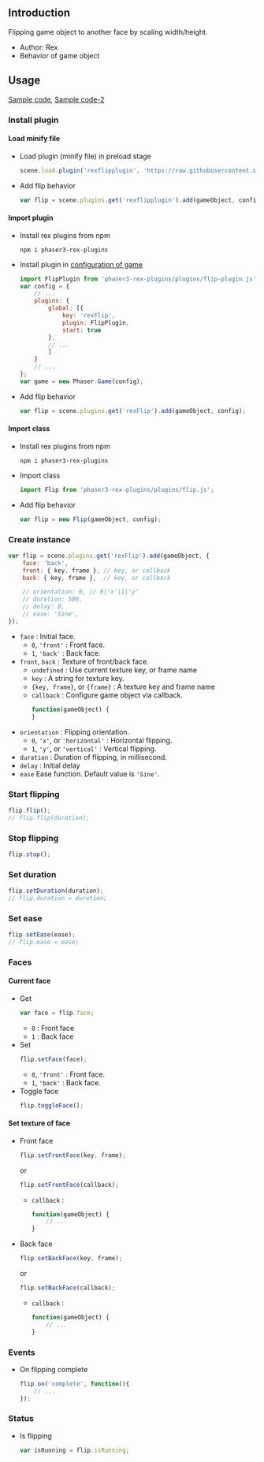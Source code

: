 ## Introduction

Flipping game object to another face by scaling width/height.

- Author: Rex
- Behavior of game object

## Usage

[Sample code](https://github.com/rexrainbow/phaser3-rex-notes/tree/master/examples/flip), [Sample code-2](https://github.com/rexrainbow/phaser3-rex-notes/tree/master/examples/ui-flip)

### Install plugin

#### Load minify file

- Load plugin (minify file) in preload stage
    ```javascript
    scene.load.plugin('rexflipplugin', 'https://raw.githubusercontent.com/rexrainbow/phaser3-rex-notes/master/dist/rexflipplugin.min.js', true);
    ```
- Add flip behavior
    ```javascript
    var flip = scene.plugins.get('rexflipplugin').add(gameObject, config);
    ```

#### Import plugin

- Install rex plugins from npm
    ```
    npm i phaser3-rex-plugins
    ```
- Install plugin in [configuration of game](game.md#configuration)
    ```javascript
    import FlipPlugin from 'phaser3-rex-plugins/plugins/flip-plugin.js';
    var config = {
        // ...
        plugins: {
            global: [{
                key: 'rexFlip',
                plugin: FlipPlugin,
                start: true
            },
            // ...
            ]
        }
        // ...
    };
    var game = new Phaser.Game(config);
    ```
- Add flip behavior
    ```javascript
    var flip = scene.plugins.get('rexFlip').add(gameObject, config);
    ```

#### Import class

- Install rex plugins from npm
    ```
    npm i phaser3-rex-plugins
    ```
- Import class
    ```javascript
    import Flip from 'phaser3-rex-plugins/plugins/flip.js';
    ```
- Add flip behavior
    ```javascript
    var flip = new Flip(gameObject, config);
    ```

### Create instance

```javascript
var flip = scene.plugins.get('rexFlip').add(gameObject, {
    face: 'back',
    front: { key, frame }, // key, or callback
    back: { key, frame },  // key, or callback

    // orientation: 0, // 0|'x'|1|'y'
    // duration: 500,
    // delay: 0,
    // ease: 'Sine',
});
```

- `face` : Initial face.
    - `0`, `'front'` : Front face.
    - `1`, `'back'` : Back face.
- `front`, `back` : Texture of front/back face.
    - `undefined` : Use current texture key, or frame name
    - `key` : A string for texture key.
    - `{key, frame}`, or `{frame}` : A texture key and frame name
    - `callback` : Configure game object via callback.
        ```javascript
        function(gameObject) {
        }
        ```
- `orientation` : Flipping orientation.
    - `0`, `'x'`, or `'horizontal'` : Horizontal flipping.
    - `1`, `'y'`, or `'vertical'` : Vertical flipping.
- `duration` : Duration of flipping, in millisecond.
- `delay` : Initial delay
- `ease` Ease function. Default value is `'Sine'`.

### Start flipping

```javascript
flip.flip();
// flip.flip(duration);
```

### Stop flipping

```javascript
flip.stop();
```

### Set duration

```javascript
flip.setDuration(duration);
// flip.duration = duration;
```

### Set ease

```javascript
flip.setEase(ease);
// flip.ease = ease;
```

### Faces

#### Current face

- Get
    ```javascript
    var face = flip.face;
    ```
    - `0` : Front face
    - `1` : Back face
- Set
    ```javascript
    flip.setFace(face);
    ```
    - `0`, `'front'` : Front face.
    - `1`, `'back'` : Back face.
- Toggle face
    ```javascript
    flip.toggleFace();
    ```

#### Set texture of face

- Front face
    ```javascript
    flip.setFrontFace(key, frame);
    ```
    or
    ```javascript
    flip.setFrontFace(callback);
    ```
    - `callback` : 
        ```javascript
        function(gameObject) {
            // ...
        }
        ```
- Back face
    ```javascript
    flip.setBackFace(key, frame);
    ```
    or
    ```javascript
    flip.setBackFace(callback);
    ```
    - `callback` : 
        ```javascript
        function(gameObject) {
            // ...
        }
        ```

### Events

- On flipping complete
    ```javascript
    flip.on('complete', function(){
        // ...
    });
    ```

### Status

- Is flipping
    ```javascript
    var isRunning = flip.isRunning;
    ```
